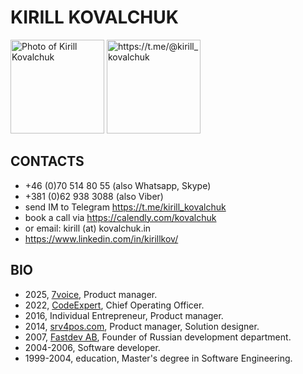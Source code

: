 # KIRILL KOVALCHUK

<img src="avatar_sq_face.jpg" width="150" alt="Photo of Kirill Kovalchuk">  <img src="telegram.jpg" width="150" alt="https://t.me/@kirill_kovalchuk">

## CONTACTS

- +46 (0)70 514 80 55 (also Whatsapp, Skype)
- +381 (0)62 938 3088 (also Viber)
- send IM to Telegram https://t.me/kirill_kovalchuk
- book a call via https://calendly.com/kovalchuk
- or email: kirill (at) kovalchuk.in
- https://www.linkedin.com/in/kirillkov/

## BIO

- 2025, [7voice](https://www.7voice.ai/), Product manager.
- 2022, [CodeExpert](https://codeexpert.se/), Chief Operating Officer.
- 2016, Individual Entrepreneur, Product manager.
- 2014, [srv4pos.com](http://srv4pos.com/), Product manager, Solution designer.
- 2007, [Fastdev AB](http://fastdev.se/), Founder of Russian development department.
- 2004-2006, Software developer.
- 1999-2004, education, Master's degree in Software Engineering.
